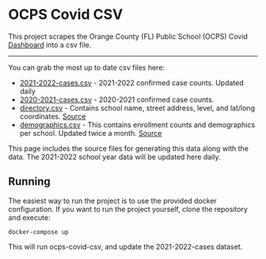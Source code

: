 # OCPS Covid CSV


This project scrapes the Orange County (FL) Public School (OCPS) Covid [Dashboard](http://bit.ly/COVIDdashboardOCPS) into a csv file.

----------

You can grab the most up to date csv files here:
- [2021-2022-cases.csv](https://raw.githubusercontent.com/leggt/ocps-covid-csv/main/data/2021-2022-cases.csv) - 2021-2022 confirmed case counts. Updated daily
- [2020-2021-cases.csv](https://raw.githubusercontent.com/leggt/ocps-covid-csv/main/data/2020-2021-cases.csv) - 2020-2021 confirmed case counts.
- [directory.csv](https://raw.githubusercontent.com/leggt/ocps-covid-csv/main/data/directory.csv) - Contains school name, street address, level, and lat/long coordinates. [Source](https://www.ocps.net/about_us/school_directory)
- [demographics.csv](https://raw.githubusercontent.com/leggt/ocps-covid-csv/main/data/demographics.csv) - This contains enrollment counts and demographics per school. Updated twice a month. [Source](https://www.ocps.net/departments/student_enrollment/demographics)

This page includes the source files for generating this data along with the data. The 2021-2022 school year data will be updated here daily.

## Running

The easiest way to run the project is to use the provided docker configuration. If you want to run the project yourself, clone the repository and execute:

`docker-compose up` 

This will run ocps-covid-csv, and update the 2021-2022-cases dataset.





